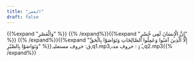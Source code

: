 ```yaml
---
title: "العصر"
draft: false
---
```

 {{%expand "وَالْعَصْرِ" %}} {{% /expand%}}{{%expand "إِنَّ الْإِنسَانَ لَفِي خُسْرٍ" %}} {{% /expand%}}{{%expand "إِلَّا الَّذِينَ آمَنُوا وَعَمِلُوا الصَّالِحَاتِ وَتَوَاصَوْا بِالْحَقِّ وَتَوَاصَوْا بِالصَّبْرِ" %}}ق: حروف مستعلیہ,q1.mp3,ـُ و٘ :  حروف مدہ,q2.mp3{{% /expand%}}